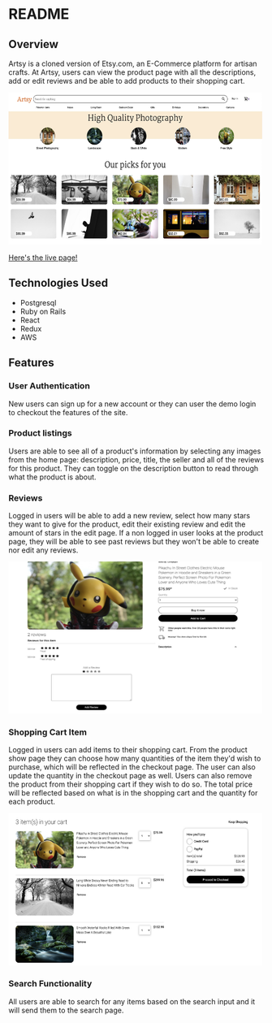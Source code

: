 # README

## **Overview**

Artsy is a cloned version of Etsy.com, an E-Commerce platform for artisan crafts. At Artsy, users can view the product page with all the descriptions, add or edit reviews and be able to add products to their shopping cart.

<img src="https://github.com/WinnieNg3210/Artsy/blob/main/Splash.jpg?raw=true" style="height: 300px; width:500px;">

[Here's the live page!](https://artsyyapp.herokuapp.com/)

## **Technologies Used**

- Postgresql
- Ruby on Rails
- React
- Redux
- AWS

## **Features**

### User Authentication

New users can sign up for a new account or they can user the demo login to checkout the features of the site.

### Product listings

Users are able to see all of a product's information by selecting any images from the home page: description, price, title, the seller and all of the reviews for this product. They can toggle on the description button to read through what the product is about.

### Reviews

Logged in users will be able to add a new review, select how many stars they want to give for the product, edit their existing review and edit the amount of stars in the edit page. If a non logged in user looks at the product page, they will be able to see past reviews but they won't be able to create nor edit any reviews.

<img src="https://github.com/WinnieNg3210/Artsy/blob/main/Reviews.jpg?raw=true" style="height: 300px; width:500px;">

### Shopping Cart Item

Logged in users can add items to their shopping cart. From the product show page they can choose how many quantities of the item they'd wish to purchase, which will be reflected in the checkout page. The user can also update the quantity in the checkout page as well. Users can also remove the product from their shopping cart if they wish to do so. The total price will be reflected based on what is in the shopping cart and the quantity for each product.

<img src="https://github.com/WinnieNg3210/Artsy/blob/main/ShoppingCart.jpg?raw=true" style="height: 300px; width:500px;">

### Search Functionality

All users are able to search for any items based on the search input and it will send them to the search page.
